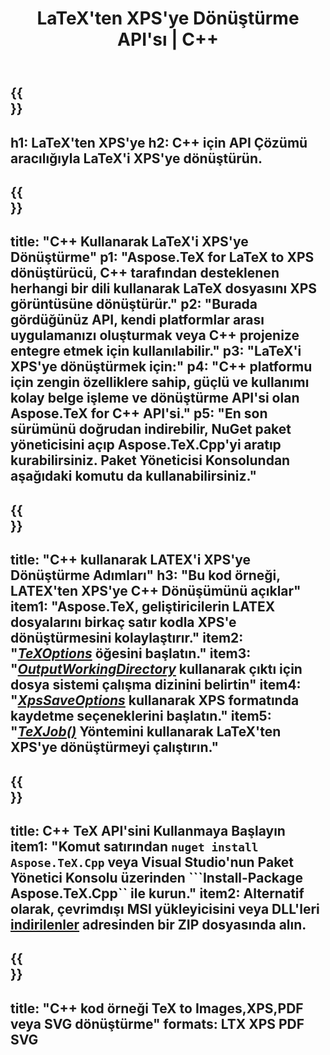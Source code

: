 ﻿---
translation: true
template: /_templates/_conversion-child-cpp.md
title: LaTeX'ten XPS'ye Dönüştürme API'sı | C++
description: LaTeX'ten XPS'ye dönüştürme işlevi. Bu şirket içi C++ kitaplığını projenize entegre edin veya LaTeX'i XPS'ye dönüştürmek için platformlar arası uygulamaları kullanın.
keywords: lateksten xps api cpp'ye, latex2xps c++'ı entegre eder
url: /cpp/conversion/latex-to-xps/
family: tex
platformtag: cpp
feature: conversion
informat: LATEX
outformat: XPS
otherformats: BMP PNG JPEG TIFF SVG PDF
---

{{<section banner>}}
---
h1: LaTeX'ten XPS'ye
h2: C++ için API Çözümü aracılığıyla LaTeX'i XPS'ye dönüştürün.
---

{{<section overview>}}
---
title: "C++ Kullanarak LaTeX'i XPS'ye Dönüştürme"
p1: "Aspose.TeX for LaTeX to XPS dönüştürücü, C++ tarafından desteklenen herhangi bir dili kullanarak LaTeX dosyasını XPS görüntüsüne dönüştürür."
p2: "Burada gördüğünüz API, kendi platformlar arası uygulamanızı oluşturmak veya C++ projenize entegre etmek için kullanılabilir."
p3: "LaTeX'i XPS'ye dönüştürmek için:"
p4: "C++ platformu için zengin özelliklere sahip, güçlü ve kullanımı kolay belge işleme ve dönüştürme API'si olan Aspose.TeX for C++ API'si."
p5: "En son sürümünü doğrudan indirebilir, NuGet paket yöneticisini açıp Aspose.TeX.Cpp'yi aratıp kurabilirsiniz. Paket Yöneticisi Konsolundan aşağıdaki komutu da kullanabilirsiniz."
---

{{<section feature1>}}
---
title: "C++ kullanarak LATEX'i XPS'ye Dönüştürme Adımları"
h3: "Bu kod örneği, LATEX'ten XPS'ye C++ Dönüşümünü açıklar"
item1: "Aspose.TeX, geliştiricilerin LATEX dosyalarını birkaç satır kodla XPS'e dönüştürmesini kolaylaştırır."
item2: "[*TeXOptions*](https://reference.aspose.com/tex/cpp/class/aspose.te_x.te_x_options) öğesini başlatın."
item3: "[*OutputWorkingDirectory*](https://reference.aspose.com/tex/cpp/class/aspose.te_x.te_x_options#aa4f4ea6dab7db5ba1b40800495f16f63) kullanarak çıktı için dosya sistemi çalışma dizinini belirtin"
item4: "[*XpsSaveOptions*](https://reference.aspose.com/tex/cpp/class/aspose.te_x.presentation.image.xps_save_options) kullanarak XPS formatında kaydetme seçeneklerini başlatın."
item5: "[*TeXJob()*](https://reference.aspose.com/tex/cpp/class/aspose.te_x.te_x_job) Yöntemini kullanarak LaTeX'ten XPS'ye dönüştürmeyi çalıştırın."
---

{{<section feature2>}}
---
title: C++ TeX API'sini Kullanmaya Başlayın
item1: "Komut satırından ```nuget install Aspose.TeX.Cpp``` veya Visual Studio'nun Paket Yönetici Konsolu üzerinden ```Install-Package Aspose.TeX.Cpp`` ile kurun."
item2: Alternatif olarak, çevrimdışı MSI yükleyicisini veya DLL'leri [indirilenler](https://releases.aspose.com/tex/cpp) adresinden bir ZIP dosyasında alın.
---

{{<section widget>}}
---
title: "C++ kod örneği TeX to Images,XPS,PDF veya SVG dönüştürme"
formats: LTX XPS PDF SVG
---
